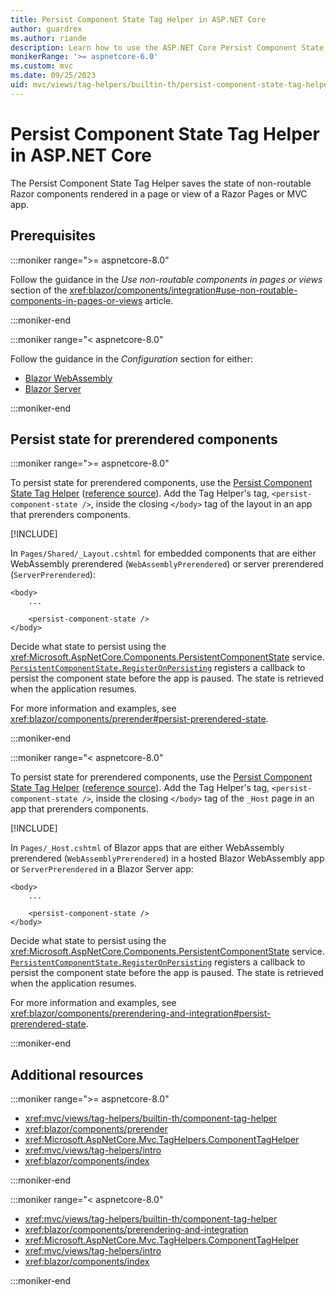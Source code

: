 ```yaml
---
title: Persist Component State Tag Helper in ASP.NET Core
author: guardrex
ms.author: riande
description: Learn how to use the ASP.NET Core Persist Component State Tag Helper to persist state when prerendering components.
monikerRange: '>= aspnetcore-6.0'
ms.custom: mvc
ms.date: 09/25/2023
uid: mvc/views/tag-helpers/builtin-th/persist-component-state-tag-helper
---
```

# Persist Component State Tag Helper in ASP.NET Core

The Persist Component State Tag Helper saves the state of non-routable Razor components rendered in a page or view of a Razor Pages or MVC app.

## Prerequisites

:::moniker range=">= aspnetcore-8.0"

Follow the guidance in the *Use non-routable components in pages or views* section of the <xref:blazor/components/integration#use-non-routable-components-in-pages-or-views> article.

:::moniker-end

:::moniker range="< aspnetcore-8.0"

Follow the guidance in the *Configuration* section for either:

* [Blazor WebAssembly](xref:blazor/components/prerendering-and-integration?pivots=webassembly)
* [Blazor Server](xref:blazor/components/prerendering-and-integration?pivots=server)

:::moniker-end

## Persist state for prerendered components

:::moniker range=">= aspnetcore-8.0"

To persist state for prerendered components, use the [Persist Component State Tag Helper](xref:mvc/views/tag-helpers/builtin-th/persist-component-state-tag-helper) ([reference source](https://github.com/dotnet/aspnetcore/blob/main/src/Mvc/Mvc.TagHelpers/src/PersistComponentStateTagHelper.cs)). Add the Tag Helper's tag, `<persist-component-state />`, inside the closing `</body>` tag of the layout in an app that prerenders components.

[!INCLUDE[](~/includes/aspnetcore-repo-ref-source-links.md)]

In `Pages/Shared/_Layout.cshtml` for embedded components that are either WebAssembly prerendered (`WebAssemblyPrerendered`) or server prerendered (`ServerPrerendered`):

```cshtml
<body>
    ...

    <persist-component-state />
</body>
```

Decide what state to persist using the <xref:Microsoft.AspNetCore.Components.PersistentComponentState> service. [`PersistentComponentState.RegisterOnPersisting`](xref:Microsoft.AspNetCore.Components.PersistentComponentState.RegisterOnPersisting%2A) registers a callback to persist the component state before the app is paused. The state is retrieved when the application resumes.

For more information and examples, see <xref:blazor/components/prerender#persist-prerendered-state>.

:::moniker-end

:::moniker range="< aspnetcore-8.0"

To persist state for prerendered components, use the [Persist Component State Tag Helper](xref:mvc/views/tag-helpers/builtin-th/persist-component-state-tag-helper) ([reference source](https://github.com/dotnet/aspnetcore/blob/main/src/Mvc/Mvc.TagHelpers/src/PersistComponentStateTagHelper.cs)). Add the Tag Helper's tag, `<persist-component-state />`, inside the closing `</body>` tag of the `_Host` page in an app that prerenders components.

[!INCLUDE[](~/includes/aspnetcore-repo-ref-source-links.md)]

In `Pages/_Host.cshtml` of Blazor apps that are either WebAssembly prerendered (`WebAssemblyPrerendered`) in a hosted Blazor WebAssembly app or `ServerPrerendered` in a Blazor Server app:

```cshtml
<body>
    ...

    <persist-component-state />
</body>
```

Decide what state to persist using the <xref:Microsoft.AspNetCore.Components.PersistentComponentState> service. [`PersistentComponentState.RegisterOnPersisting`](xref:Microsoft.AspNetCore.Components.PersistentComponentState.RegisterOnPersisting%2A) registers a callback to persist the component state before the app is paused. The state is retrieved when the application resumes.

For more information and examples, see <xref:blazor/components/prerendering-and-integration#persist-prerendered-state>.

:::moniker-end

## Additional resources

:::moniker range=">= aspnetcore-8.0"

* <xref:mvc/views/tag-helpers/builtin-th/component-tag-helper>
* <xref:blazor/components/prerender>
* <xref:Microsoft.AspNetCore.Mvc.TagHelpers.ComponentTagHelper>
* <xref:mvc/views/tag-helpers/intro>
* <xref:blazor/components/index>

:::moniker-end

:::moniker range="< aspnetcore-8.0"

* <xref:mvc/views/tag-helpers/builtin-th/component-tag-helper>
* <xref:blazor/components/prerendering-and-integration>
* <xref:Microsoft.AspNetCore.Mvc.TagHelpers.ComponentTagHelper>
* <xref:mvc/views/tag-helpers/intro>
* <xref:blazor/components/index>

:::moniker-end
